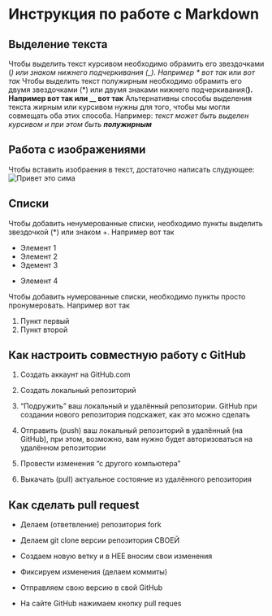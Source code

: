 #  Инструкция по работе с Markdown

## Выделение текста 
Чтобы выделить текст курсивом необходимо обрамить его звездочками (*) или знаком нижнего подчеркивания (_). Например * вот так* или _вот так_
Чтобы выделить текст полужирным необходимо обрамить его двумя звездочками (*) или двумя знаками нижнего подчеркивания(__). Например **вот так** или __ вот так__ 
Альтернативны способы выделения текста жирным или курсивом нужны для того, чтобы мы могли совмещать оба этих способа. Например: _текст может быть выделен курсивом и при этом быть **полужирным**_ 
## Работа с изображениями
Чтобы вставить изобраения в текст, достаточно написать слудующее:
![Привет это сима](sima.webp)
## Списки
Чтобы добавить ненумерованные списки, необходимо пункты выделить звездочкой (*) или знаком +. Например вот так
* Элемент 1 
* Элемент 2
* Эдемент 3 
+ Элемент 4

Чтобы добавить нумерованные списки, необходимо пункты просто пронумеровать. Например вот так
1. Пункт первый
2. Пункт второй 

## Как настроить совместную работу c GitHub

1. Создать аккаунт на GitHub.com

2. Создать локальный репозиторий

3. “Подружить” ваш локальный и удалённый репозитории. 
    GitHub при создании нового репозитория подскажет, как это можно сделать

4. Отправить (push) ваш локальный репозиторий в удалённый (на GitHub), при этом, возможно, 
   вам нужно будет авторизоваться на удалённом репозитории

5. Провести изменения “с другого компьютера”

6. Выкачать (pull) актуальное состояние из удалённого репозитория

## Как сделать pull request

* Делаем   (ответвление) репозитория fork

* Делаем git clone   версии репозитория СВОЕЙ

* Создаем новую ветку и в НЕЕ вносим свои изменения

* Фиксируем изменения (делаем коммиты)

* Отправляем свою версию в свой GitHub

* На сайте GitHub нажимаем кнопку pull reques